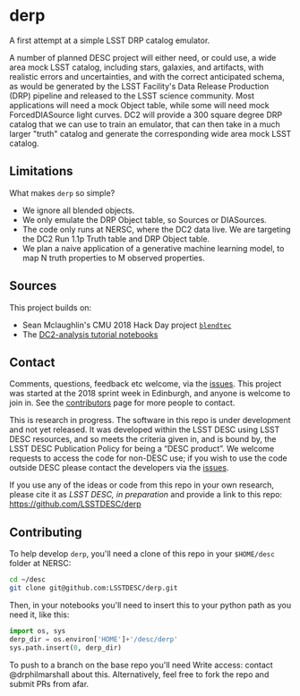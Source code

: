 # derp

A first attempt at a simple LSST DRP catalog emulator. 

A number of planned DESC project will either need, or could use, a wide area mock LSST catalog, including stars, galaxies, and artifacts, with realistic errors and uncertainties, and with the correct anticipated schema, as would be generated by the LSST Facility's Data Release Production (DRP) pipeline and released to the LSST science community. Most applications will need a mock Object table, while some will need mock ForcedDIASource light curves. DC2 will provide a 300 square degree DRP catalog that we can use to train an emulator, that can then take in a much larger "truth" catalog and generate the corresponding wide area mock LSST catalog.

## Limitations

What makes `derp` so simple?
* We ignore all blended objects.
* We only emulate the DRP Object table, so Sources or DIASources.
* The code only runs at NERSC, where the DC2 data live. We are targeting the DC2 Run 1.1p Truth table and DRP Object table.
* We plan a naive application of a generative machine learning model, to map N truth properties to M observed properties.

## Sources

This project builds on:
- Sean Mclaughlin's CMU 2018 Hack Day project [`blendtec`](https://github.com/mclaughlin6464/blendtec)
- The [DC2-analysis tutorial notebooks](https://github.com/LSSTDESC/DC2-analysis/blob/master/tutorials/README.rst)

## Contact

Comments, questions, feedback etc welcome, via the [issues](https://github.com/LSSTDESC/derp/issues/new?body=@drphilmarshall).
This project was started at the 2018 sprint week in Edinburgh, and anyone is welcome to join in. See the [contributors]() page for more people to contact.

This is research in progress. The software  in this repo is under development and not yet released. It was developed within the LSST DESC using LSST DESC resources, and so meets the criteria given in, and is bound by, the LSST DESC Publication Policy for being a “DESC product”. We welcome requests to access the code for non-DESC use; if you wish to use the code outside DESC please contact the developers via the [issues](https://github.com/LSSTDESC/derp/issues/new?body=@drphilmarshall). 

If you use any of the ideas or code from this repo in your own research, please cite it as _LSST DESC, in preparation_ and provide a link to this repo: https://github.com/LSSTDESC/derp

## Contributing

To help develop `derp`, you'll need a clone of this repo in your `$HOME/desc` folder at NERSC:
```bash
cd ~/desc
git clone git@github.com:LSSTDESC/derp.git
```
Then, in your notebooks you'll need to insert this to your python path as you need it, like this:
```python
import os, sys
derp_dir = os.environ['HOME']+'/desc/derp'
sys.path.insert(0, derp_dir)
```
To push to a branch on the base repo you'll need Write access: contact @drphilmarshall about this. Alternatively, feel free to fork the repo and submit PRs from afar.
